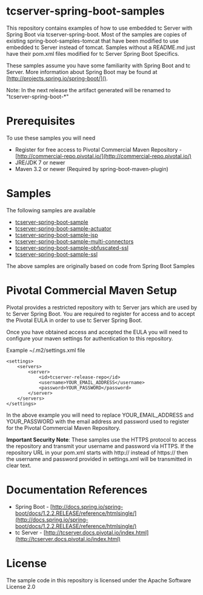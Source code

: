 # tcserver-spring-boot-samples

This repository contains examples of how to use embedded tc Server with Spring Boot via tcserver-spring-boot.  Most of the samples are copies of existing spring-boot-samples-tomcat that have been modified to use embedded tc Server instead of tomcat.  Samples without a README.md just have their pom.xml files modified for tc Server Spring Boot Specifics.

These samples assume you have some familiarity with Spring Boot and tc Server. More information about Spring Boot may be found at [http://projects.spring.io/spring-boot/]().

Note: In the next release the artifact generated will be renamed to "tcserver-spring-boot-\*"

Prerequisites
=============
To use these samples you will need

* Register for free access to Pivotal Commercial Maven Repository - [http://commercial-repo.pivotal.io/](http://commercial-repo.pivotal.io/)
* JRE/JDK 7 or newer
* Maven 3.2 or newer (Required by spring-boot-maven-plugin)

Samples
=======

The following samples are available

* [tcserver-spring-boot-sample](tcserver-spring-boot-sample)
* [tcserver-spring-boot-sample-actuator](tcserver-spring-boot-sample-actuator)
* [tcserver-spring-boot-sample-jsp](tcserver-spring-boot-sample-jsp)
* [tcserver-spring-boot-sample-multi-connectors](tcserver-spring-boot-sample-multi-connectors)
* [tcserver-spring-boot-sample-obfuscated-ssl](tcserver-spring-boot-sample-obfuscated-ssl)
* [tcserver-spring-boot-sample-ssl](tcserver-spring-boot-sample-ssl)

The above samples are originally based on code from Spring Boot Samples

Pivotal Commercial Maven Setup
============

Pivotal provides a restricted repository with tc Server jars which are used by tc Server Spring Boot. You are required to register for access and to accept the Pivotal EULA in order to use tc Server Spring Boot.

Once you have obtained access and accepted the EULA you will need to configure your maven settings for authentication to this repository.

Example ~/.m2/settings.xml file

```
<settings>
	<servers>
		<server>
			<id>tcserver-release-repo</id>
			<username>YOUR_EMAIL_ADDRESS</username>
			<password>YOUR_PASSWORD</password>
		</server>
	</servers>
</settings>
```

In the above example you will need to replace YOUR\_EMAIL\_ADDRESS and YOUR\_PASSWORD with the email address and password used to register for the Pivotal Commercial Maven Repository.

**Important Security Note**: These samples use the HTTPS protocol to access the repository and transmit your username and password via HTTPS. If the repository URL in your pom.xml starts with http:// instead of https:// then the username and password provided in settings.xml will be transmitted in clear text.

Documentation References
==========

* Spring Boot - [http://docs.spring.io/spring-boot/docs/1.2.2.RELEASE/reference/htmlsingle/](http://docs.spring.io/spring-boot/docs/1.2.2.RELEASE/reference/htmlsingle/)
* tc Server -  [http://tcserver.docs.pivotal.io/index.html](http://tcserver.docs.pivotal.io/index.html)

License
=======
The sample code in this repository is licensed under the Apache Software License 2.0
